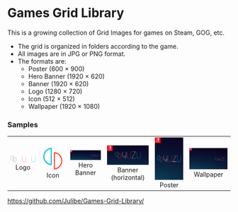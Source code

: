 

# Games Grid Library
This is a growing collection of Grid Images for games on Steam, GOG, etc.

 - The grid is organized in folders according to the game.
 - All images are in JPG or PNG format.
 - The formats are:
	 - Poster (600 × 900)
	 - Hero Banner (1920 × 620)
	 - Banner (1920 × 620)
	 - Logo (1280 × 720)
	 - Icon (512 × 512)
	 - Wallpaper (1920 × 1080)

### Samples
<table>
	<tr>
		<td>
			<center><img src="https://github.com/Julibe/Games-Grid-Library/raw/main/Yuzu/logo 2.png" width="250px"><br>Logo</center>
		</td>
		<td>
			<center><img src="https://github.com/Julibe/Games-Grid-Library/raw/main/Yuzu/logo.png" width="250px"><br>Icon</center>
		</td>
		<td>
			<center><img src="https://github.com/Julibe/Games-Grid-Library/raw/main/Yuzu/hero.jpg" width="250px"><br>Hero Banner</center>
		</td>
		<td>
			<center><img src="https://github.com/Julibe/Games-Grid-Library/raw/main/Yuzu/horizontal.jpg" width="250px"><br>Banner (horizontal)</center>
		</td>
		<td>
			<center><img src="https://github.com/Julibe/Games-Grid-Library/raw/main/Yuzu/Poster.jpg" width="250px"><br>Poster</center>
		</td>
		<td>
			<center><img src="https://github.com/Julibe/Games-Grid-Library/raw/main/Yuzu/wallpaper.jpg" width="250px"><br>Wallpaper</center>
		</td>
	</tr>
</table>


https://github.com/Julibe/Games-Grid-Library/
